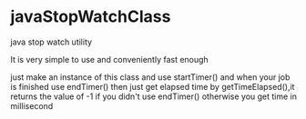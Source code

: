 # javaStopWatchClass
java stop watch utility

It is very simple to use and conveniently fast enough

just make an instance of this class and use startTimer() and when your job is finished use endTimer() then just get elapsed time by
getTimeElapsed(),it returns the value of -1 if you didn't use endTimer() otherwise you get time in millisecond
